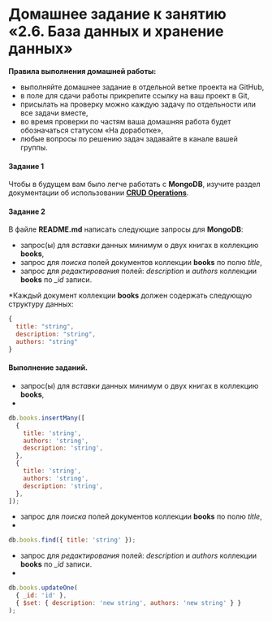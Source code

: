 # Домашнее задание к занятию «2.6. База данных и хранение данных»

**Правила выполнения домашней работы:** 
* выполняйте домашнее задание в отдельной ветке проекта на GitHub,
* в поле для сдачи работы прикрепите ссылку на ваш проект в Git,
* присылать на проверку можно каждую задачу по отдельности или все задачи вместе, 
* во время проверки по частям ваша домашняя работа будет обозначаться статусом «На доработке»,
* любые вопросы по решению задач задавайте в канале вашей группы.


#### Задание 1
Чтобы в будущем вам было легче работать с **MongoDB**, изучите раздел 
документации об использовании [**CRUD Operations**](https://docs.mongodb.com/manual/crud/).

#### Задание 2
В файле **README.md** написать следующие запросы для **MongoDB**:
 - запрос(ы) для *вставки* данных минимум о двух книгах в коллекцию **books**,
 - запрос для *поиска* полей документов коллекции **books** по полю *title*,
 - запрос для *редактирования* полей: *description* и *authors* коллекции **books** по *_id* записи.
 
*Каждый документ коллекции **books** должен содержать следующую структуру данных: 
```javascript
{
  title: "string",
  description: "string",
  authors: "string"
}
``` 
#### Выполнение заданий.

- запрос(ы) для *вставки* данных минимум о двух книгах в коллекцию **books**,
- 
```javascript  
db.books.insertMany([
  {
    title: 'string',
    authors: 'string',
    description: 'string',
  },
  {
    title: 'string',
    authors: 'string',
    description: 'string', 
  },
]);
``` 
 - запрос для *поиска* полей документов коллекции **books** по полю *title*,
 - 
```javascript  
db.books.find({ title: 'string' });
``` 
 - запрос для *редактирования* полей: *description* и *authors* коллекции **books** по *_id* записи.
 - 
```javascript  
db.books.updateOne(
  { _id: 'id' },
  { $set: { description: 'new string', authors: 'new string' } }
);
``` 